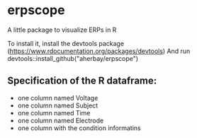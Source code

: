 # erpscope
A little package to visualize ERPs in R


To install it, install the devtools package (https://www.rdocumentation.org/packages/devtools)
And run devtools::install_github("aherbay/erpscope")


## Specification of the R dataframe:
* one column named Voltage
* one column named Subject
* one column named Time
* one column named Electrode
* one column with the condition informatins
